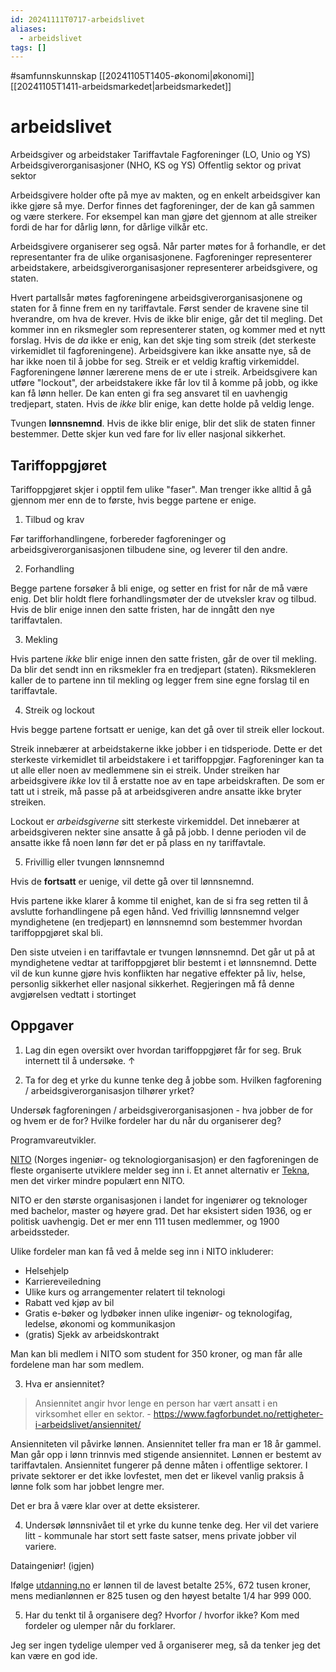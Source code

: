 ```yaml
---
id: 20241111T0717-arbeidslivet
aliases:
  - arbeidslivet
tags: []
---
```


#samfunnskunnskap [[20241105T1405-økonomi|økonomi]] [[20241105T1411-arbeidsmarkedet|arbeidsmarkedet]]

# arbeidslivet

Arbeidsgiver og arbeidstaker
Tariffavtale
Fagforeninger (LO, Unio og YS)
Arbeidsgiverorganisasjoner (NHO, KS og YS)
Offentlig sektor og privat sektor

Arbeidsgivere holder ofte på mye av makten, og en enkelt arbeidsgiver kan ikke gjøre så mye. Derfor finnes det fagforeninger, der de kan gå sammen og være sterkere. For eksempel kan man gjøre det gjennom at alle streiker fordi de har for dårlig lønn, for dårlige vilkår etc.

Arbeidsgivere organiserer seg også. Når parter møtes for å forhandle, er det representanter fra de ulike organisasjonene. Fagforeninger representerer arbeidstakere, arbeidsgiverorganisasjoner representerer arbeidsgivere, og staten.

Hvert partallsår møtes fagforeningene arbeidsgiverorganisasjonene og staten for å finne frem en ny tariffavtale.
Først sender de kravene sine til hverandre, om hva de krever. Hvis de ikke blir enige, går det til megling. Det kommer inn en riksmegler som representerer staten, og kommer med et nytt forslag.
Hvis de _da_ ikke er enig, kan det skje ting som streik (det sterkeste virkemidlet til fagforeningene). Arbeidsgivere kan ikke ansatte nye, så de har ikke noen til å jobbe for seg. Streik er et veldig kraftig virkemiddel. Fagforeningene lønner lærerene mens de er ute i streik. Arbeidsgivere kan utføre "lockout", der arbeidstakere ikke får lov til å komme på jobb, og ikke kan få lønn heller. De kan enten gi fra seg ansvaret til en uavhengig tredjepart, staten. Hvis de _ikke_ blir enige, kan dette holde på veldig lenge.

Tvungen **lønnsnemnd**. Hvis de ikke blir enige, blir det slik de staten finner bestemmer. Dette skjer kun ved fare for liv eller nasjonal sikkerhet.

## Tariffoppgjøret

Tariffoppgjøret skjer i opptil fem ulike "faser". Man trenger ikke alltid å gå gjennom mer enn de to første, hvis begge partene er enige.

1. Tilbud og krav

Før tarifforhandlingene, forbereder fagforeninger og arbeidsgiverorganisasjonen tilbudene sine, og leverer til den andre.

2. Forhandling

Begge partene forsøker å bli enige, og setter en frist for når de må være enig. Det blir holdt flere forhandlingsmøter der de utveksler krav og tilbud.
Hvis de blir enige innen den satte fristen, har de inngått den nye tariffavtalen.

3. Mekling

Hvis partene _ikke_ blir enige innen den satte fristen, går de over til mekling. Da blir det sendt inn en riksmekler fra en tredjepart (staten).
Riksmekleren kaller de to partene inn til mekling og legger frem sine egne forslag til en tariffavtale.

4. Streik og lockout

Hvis begge partene fortsatt er uenige, kan det gå over til streik eller lockout.

Streik innebærer at arbeidstakerne ikke jobber i en tidsperiode. Dette er det sterkeste virkemidlet til arbeidstakere i et tariffoppgjør.
Fagforeninger kan ta ut alle eller noen av medlemmene sin ei streik. Under streiken har arbeidsgivere _ikke_ lov til å erstatte noe av en tape arbeidskraften.
De som er tatt ut i streik, må passe på at arbeidsgiveren andre ansatte ikke bryter streiken.

Lockout er _arbeidsgiverne_ sitt sterkeste virkemiddel. Det innebærer at arbeidsgiveren nekter sine ansatte å gå på jobb.
I denne perioden vil de ansatte ikke få noen lønn før det er på plass en ny tariffavtale.

5. Frivillig eller tvungen lønnsnemnd

Hvis de **fortsatt** er uenige, vil dette gå over til lønnsnemnd.

Hvis partene ikke klarer å komme til enighet, kan de si fra seg retten til å avslutte forhandlingene på egen hånd.
Ved frivillig lønnsnemnd velger myndighetene (en tredjepart) en lønnsnemnd som bestemmer hvordan tariffoppgjøret skal bli.

Den siste utveien i en tariffavtale er tvungen lønnsnemnd. Det går ut på at myndighetene vedtar at tariffoppgjøret blir bestemt i et lønnsnemnd.
Dette vil de kun kunne gjøre hvis konflikten har negative effekter på liv, helse, personlig sikkerhet eller nasjonal sikkerhet.
Regjeringen må få denne avgjørelsen vedtatt i stortinget

## Oppgaver

1. Lag din egen oversikt over hvordan tariffoppgjøret får for seg. Bruk internett til å undersøke. ↑

2. Ta for deg et yrke du kunne tenke deg å jobbe som. Hvilken fagforening / arbeidsgiverorganisasjon tilhører yrket?

Undersøk fagforeningen / arbeidsgiverorganisasjonen - hva jobber de for og hvem er de for? Hvilke fordeler har du når du organiserer deg?

Programvareutvikler.

[NITO](https://www.nito.no/) (Norges ingeniør- og teknologiorganisasjon) er den fagforeningen de fleste organiserte utviklere melder seg inn i. Et annet alternativ er [Tekna](https://www.tekna.no/), men det virker mindre populært enn NITO.

NITO er den største organisasjonen i landet for ingeniører og teknologer med bachelor, master og høyere grad. Det har eksistert siden 1936, og er politisk uavhengig.
Det er mer enn 111 tusen medlemmer, og 1900 arbeidssteder.

Ulike fordeler man kan få ved å melde seg inn i NITO inkluderer:

- Helsehjelp
- Karriereveiledning
- Ulike kurs og arrangementer relatert til teknologi
- Rabatt ved kjøp av bil
- Gratis e-bøker og lydbøker innen ulike ingeniør- og teknologifag, ledelse, økonomi og kommunikasjon
- (gratis) Sjekk av arbeidskontrakt

Man kan bli medlem i NITO som student for 350 kroner, og man får alle fordelene man har som medlem.

3. Hva er ansiennitet?

> Ansiennitet angir hvor lenge en person har vært ansatt i en virksomhet eller en sektor.
> \- https://www.fagforbundet.no/rettigheter-i-arbeidslivet/ansiennitet/

Ansienniteten vil påvirke lønnen. Ansiennitet teller fra man er 18 år gammel. Man går opp i lønn trinnvis med stigende ansiennitet. Lønnen er bestemt av tariffavtalen.
Ansiennitet fungerer på denne måten i offentlige sektorer. I private sektorer er det ikke lovfestet, men det er likevel vanlig praksis å lønne folk som har jobbet lengre mer.

Det er bra å være klar over at dette eksisterer.

4. Undersøk lønnsnivået til et yrke du kunne tenke deg. Her vil det variere litt - kommunale har stort sett faste satser, mens private jobber vil variere.

Dataingeniør! (igjen)

Ifølge [utdanning.no](https://sammenlign.utdanning.no/sammenligne/yrke#y_dataingenior) er lønnen til de lavest betalte 25%, 672 tusen kroner, mens medianlønnen er 825 tusen og den høyest betalte 1/4 har 999 000.

5. Har du tenkt til å organisere deg? Hvorfor / hvorfor ikke? Kom med fordeler og ulemper når du forklarer.

Jeg ser ingen tydelige ulemper ved å organiserer meg, så da tenker jeg det kan være en god ide.
